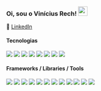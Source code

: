 ### Oi, sou o Vinícius Rech! <img src="https://media.giphy.com/media/hvRJCLFzcasrR4ia7z/giphy.gif" width="25px">

:briefcase: <a href="https://www.linkedin.com/in/vinicius-rech/" target="_blank">LinkedIn</a><br>

#### Tecnologias
<p>
  <img src="https://img.shields.io/badge/JS-F7DF1E?style=for-the-badge&logo=javascript&logoColor=black" />
  <img src="https://img.shields.io/badge/PHP-777BB4?style=for-the-badge&logo=php&logoColor=white" />
  <img src="https://img.shields.io/badge/MySQL-DD8A00?style=for-the-badge&logo=mysql&logoColor=white" />
  <img src="https://img.shields.io/badge/GIT-00758F?style=for-the-badge&logo=git&logoColor=white" />
  <img src="https://img.shields.io/badge/GITFLOW-333333?style=for-the-badge&logo=git&logoColor=white" />
  <img src="https://img.shields.io/badge/CSS3-1572B6?style=for-the-badge&logo=css3&logoColor=white" />
  <img src="https://img.shields.io/badge/Sass-CC6699?style=for-the-badge&logo=sass&logoColor=white" />
  <img src="https://img.shields.io/badge/HTML5-E34F26?style=for-the-badge&logo=html5&logoColor=white" />
</p>

#### Frameworks / Libraries / Tools
<p>
  <img src="https://img.shields.io/badge/React-61DBFB?style=for-the-badge&logo=react&logoColor=black" />
  <img src="https://img.shields.io/badge/Laravel-FF2D20?style=for-the-badge&logo=laravel&logoColor=white" />
  <img src="https://img.shields.io/badge/jquery-0769AD?style=for-the-badge&logo=jquery&logoColor=78CFF5" />
  <img src="https://img.shields.io/badge/Swiper-61DBFB?style=for-the-badge&logo=swiper&logoColor=black" />
  <img src="https://img.shields.io/badge/chakra%20ui-4EC8C4?style=for-the-badge&logo=chakraui&logoColor=white" />
  <img src="https://img.shields.io/badge/livewire-FB70A9?style=for-the-badge&logo=livewire&logoColor=white" />
  <img src="https://img.shields.io/badge/phpmyadmin-F89C0E?style=for-the-badge&logo=phpmyadmin&logoColor=white" />
  <img src="https://img.shields.io/badge/webstorm-07C3F2?style=for-the-badge&logo=WebStorm&logoColor=white" />
  <img src="https://img.shields.io/badge/Visual%20Studio%20Code-0076C6?style=for-the-badge&logo=visualstudio&=white" />
  <img src="https://img.shields.io/badge/jira-243655?style=for-the-badge&logo=jira&=white" />
  <img src="https://img.shields.io/badge/webpack-%232C3A42?style=for-the-badge&logo=webpack&logoColor=white" />
  <img src="https://img.shields.io/badge/Vite-%23F7DF1C?style=for-the-badge&logo=Vite&logoColor=A355FE" />
</p>



